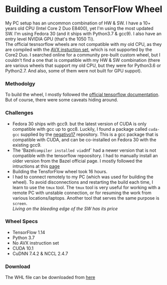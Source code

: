 # Building a custom TensorFlow Wheel
My PC setup has an uncommon combination of HW & SW. 
I have a  10+ years old CPU (Intel Core 2 Duo E8400), yet I'm using the most updated SW. I'm using Fedora 30 (and it ships with Python3.7 & gcc9). I also have an entry level NVIDIA GPU (that's the 1050 Ti).  
The official tesnsorflow wheels are not compatible with my old CPU, as they are compiled with the [AVX instuction set](https://github.com/tensorflow/tensorflow/issues/19584), which is not supported by the Core2 Duo. 
I searched online for a community pre-built custom wheel, but I couldn't find a one that is compatible with my HW & SW combination (there are various wheels that support my old CPU, but they were for Python3.6 or Python2.7. And also, some of them were not built for GPU suppot). 


### Methodolgy

To build the wheel, I mostly followed the [official tensorflow documentation](
https://www.tensorflow.org/install/source). But of course, there were some caveats hiding around.  

### Challenges
+ Fedora 30 ships with gcc9. but the latest version of CUDA is only compatible with gcc up to gcc8.   Luckily, I found a package called `cuda-gcc` supplied by the [negativo17](https://negativo17.org/) repository. This is a gcc package that is compatible with CUDA, and can be co-installed on Fedora 30 with the existing gcc9.  
+ The 'Bazel` compiler installed via `dnf` had a newer version that is not compatible with the tensorflow repoository. I had to manually install an older version from the Bazel official page. I mostly followed the intructions at this [page](https://docs.bazel.build/versions/master/install-compile-sourcehtml) 
+ Building the TensforFlow wheel took 16 hours.
+ I had to connect remotely to my PC (which was used for building the wheel). To avoid disconnections and restarting the build each time, I learn to use the `tmux` tool. The `tmux` tool is very useful for working with a remote PC with unstable connection, or for resuming the work from various locations/laptops. Another tool that serves the same purpose is `screen`.  
*Living on the bleeding edge of the SW has its price*

### Wheel Specs
+ TensorFlow  1.14
+ Python 3.7
+ No AVX instruction set
+ CUDA 10.1
+ CuDNN 7.4.2 & NCCL 2.4.7

### Download
The WHL file can be downloaded from [here](https://mega.nz/#!DFlC2SiR!_KfsXOspwDDje7a1C8mawhGxz2ObUwW5Mukfhn32Mb8)


